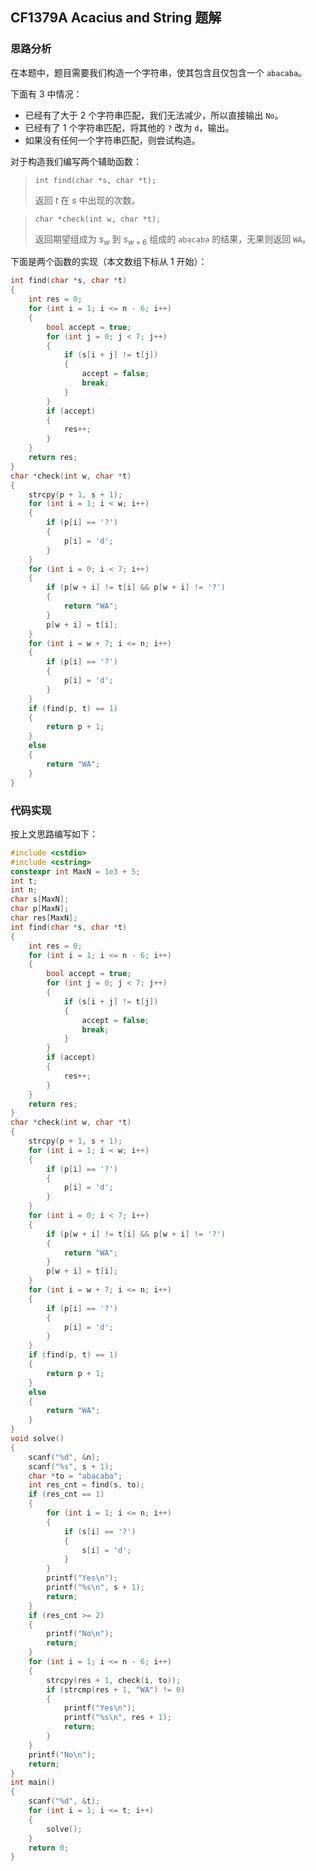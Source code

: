 ## CF1379A Acacius and String 题解

### 思路分析

在本题中，题目需要我们构造一个字符串，使其包含且仅包含一个 $\texttt{abacaba}$。

下面有 $3$ 中情况：

- 已经有了大于 $2$ 个字符串匹配，我们无法减少，所以直接输出 $\texttt{No}$。
- 已经有了 $1$ 个字符串匹配，将其他的 $\texttt{?}$ 改为 $\texttt{d}$，输出。
- 如果没有任何一个字符串匹配，则尝试构造。

对于构造我们编写两个辅助函数：

> `int find(char *s, char *t);`
>
> 返回 $t$ 在 $s$ 中出现的次数。

> `char *check(int w, char *t);`
>
> 返回期望组成为 $s_w$ 到 $s_{w + 6}$ 组成的 $\texttt{abacaba}$ 的结果，无果则返回 $\texttt{WA}$。

下面是两个函数的实现（本文数组下标从 $1$ 开始）：

```cpp
int find(char *s, char *t)
{
    int res = 0;
    for (int i = 1; i <= n - 6; i++)
    {
        bool accept = true;
        for (int j = 0; j < 7; j++)
        {
            if (s[i + j] != t[j])
            {
                accept = false;
                break;
            }
        }
        if (accept)
        {
            res++;
        }
    }
    return res;
}
char *check(int w, char *t)
{
    strcpy(p + 1, s + 1);
    for (int i = 1; i < w; i++)
    {
        if (p[i] == '?')
        {
            p[i] = 'd';
        }
    }
    for (int i = 0; i < 7; i++)
    {
        if (p[w + i] != t[i] && p[w + i] != '?')
        {
            return "WA";
        }
        p[w + i] = t[i];
    }
    for (int i = w + 7; i <= n; i++)
    {
        if (p[i] == '?')
        {
            p[i] = 'd';
        }
    }
    if (find(p, t) == 1)
    {
        return p + 1;
    }
    else
    {
        return "WA";
    }
}
```

### 代码实现

按上文思路编写如下：

```cpp
#include <cstdio>
#include <cstring>
constexpr int MaxN = 1e3 + 5;
int t;
int n;
char s[MaxN];
char p[MaxN];
char res[MaxN];
int find(char *s, char *t)
{
    int res = 0;
    for (int i = 1; i <= n - 6; i++)
    {
        bool accept = true;
        for (int j = 0; j < 7; j++)
        {
            if (s[i + j] != t[j])
            {
                accept = false;
                break;
            }
        }
        if (accept)
        {
            res++;
        }
    }
    return res;
}
char *check(int w, char *t)
{
    strcpy(p + 1, s + 1);
    for (int i = 1; i < w; i++)
    {
        if (p[i] == '?')
        {
            p[i] = 'd';
        }
    }
    for (int i = 0; i < 7; i++)
    {
        if (p[w + i] != t[i] && p[w + i] != '?')
        {
            return "WA";
        }
        p[w + i] = t[i];
    }
    for (int i = w + 7; i <= n; i++)
    {
        if (p[i] == '?')
        {
            p[i] = 'd';
        }
    }
    if (find(p, t) == 1)
    {
        return p + 1;
    }
    else
    {
        return "WA";
    }
}
void solve()
{
    scanf("%d", &n);
    scanf("%s", s + 1);
    char *to = "abacaba";
    int res_cnt = find(s, to);
    if (res_cnt == 1)
    {
        for (int i = 1; i <= n; i++)
        {
            if (s[i] == '?')
            {
                s[i] = 'd';
            }
        }
        printf("Yes\n");
        printf("%s\n", s + 1);
        return;
    }
    if (res_cnt >= 2)
    {
        printf("No\n");
        return;
    }
    for (int i = 1; i <= n - 6; i++)
    {
        strcpy(res + 1, check(i, to));
        if (strcmp(res + 1, "WA") != 0)
        {
            printf("Yes\n");
            printf("%s\n", res + 1);
            return;
        }
    }
    printf("No\n");
    return;
}
int main()
{
    scanf("%d", &t);
    for (int i = 1; i <= t; i++)
    {
        solve();
    }
    return 0;
}
```